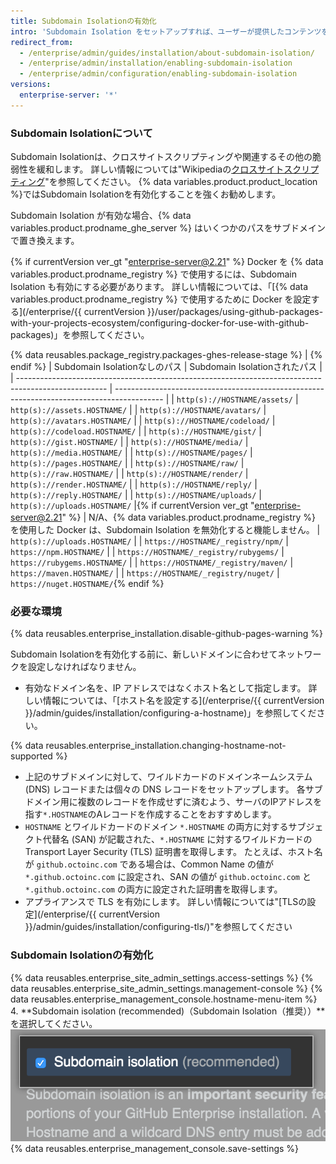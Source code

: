 ```yaml
---
title: Subdomain Isolationの有効化
intro: 'Subdomain Isolation をセットアップすれば、ユーザーが提供したコンテンツを {% data variables.product.prodname_ghe_server %} アプライアンスの他の部分から安全に分離できるようになります。'
redirect_from:
  - /enterprise/admin/guides/installation/about-subdomain-isolation/
  - /enterprise/admin/installation/enabling-subdomain-isolation
  - /enterprise/admin/configuration/enabling-subdomain-isolation
versions:
  enterprise-server: '*'
---
```


### Subdomain Isolationについて

Subdomain Isolationは、クロスサイトスクリプティングや関連するその他の脆弱性を緩和します。 詳しい情報については"Wikipediaの[クロスサイトスクリプティング](http://en.wikipedia.org/wiki/Cross-site_scripting)"を参照してください。 {% data variables.product.product_location %}ではSubdomain Isolationを有効化することを強くお勧めします。

Subdomain Isolation が有効な場合、{% data variables.product.prodname_ghe_server %} はいくつかのパスをサブドメインで置き換えます。

{% if currentVersion ver_gt "enterprise-server@2.21" %}
Docker を
{% data variables.product.prodname_registry %} で使用するには、Subdomain Isolation も有効にする必要があります。 詳しい情報については、「[{% data variables.product.prodname_registry %} で使用するために Docker を設定する](/enterprise/{{ currentVersion }}/user/packages/using-github-packages-with-your-projects-ecosystem/configuring-docker-for-use-with-github-packages)」を参照してください。

{% data reusables.package_registry.packages-ghes-release-stage %}
|
{% endif %}
| Subdomain Isolationなしのパス                                                                             | Subdomain Isolationされたパス                                                                   |
| ---------------------------------------------------------------------------------------------------- | ------------------------------------------------------------------------------------------ |
| `http(s)://HOSTNAME/assets/`                                                                         | `http(s)://assets.HOSTNAME/`                                                               |
| `http(s)://HOSTNAME/avatars/`                                                                        | `http(s)://avatars.HOSTNAME/`                                                              |
| `http(s)://HOSTNAME/codeload/`                                                                       | `http(s)://codeload.HOSTNAME/`                                                             |
| `http(s)://HOSTNAME/gist/`                                                                           | `http(s)://gist.HOSTNAME/`                                                                 |
| `http(s)://HOSTNAME/media/`                                                                          | `http(s)://media.HOSTNAME/`                                                                |
| `http(s)://HOSTNAME/pages/`                                                                          | `http(s)://pages.HOSTNAME/`                                                                |
| `http(s)://HOSTNAME/raw/`                                                                            | `http(s)://raw.HOSTNAME/`                                                                  |
| `http(s)://HOSTNAME/render/`                                                                         | `http(s)://render.HOSTNAME/`                                                               |
| `http(s)://HOSTNAME/reply/`                                                                          | `http(s)://reply.HOSTNAME/`                                                                |
| `http(s)://HOSTNAME/uploads/`                                                                        | `http(s)://uploads.HOSTNAME/`     |{% if currentVersion ver_gt "enterprise-server@2.21" %}
| N/A、{% data variables.product.prodname_registry %} を使用した Docker は、Subdomain Isolation を無効化すると機能しません。 | `http(s)://uploads.HOSTNAME/`                                                              |
| `https://HOSTNAME/_registry/npm/`                                                                    | `https://npm.HOSTNAME/`                                                                    |
| `https://HOSTNAME/_registry/rubygems/`                                                               | `https://rubygems.HOSTNAME/`                                                               |
| `https://HOSTNAME/_registry/maven/`                                                                  | `https://maven.HOSTNAME/`                                                                  |
| `https://HOSTNAME/_registry/nuget/`                                                                  | `https://nuget.HOSTNAME/`{% endif %}

### 必要な環境

{% data reusables.enterprise_installation.disable-github-pages-warning %}

Subdomain Isolationを有効化する前に、新しいドメインに合わせてネットワークを設定しなければなりません。

- 有効なドメイン名を、IP アドレスではなくホスト名として指定します。 詳しい情報については、「[ホスト名を設定する](/enterprise/{{ currentVersion }}/admin/guides/installation/configuring-a-hostname)」を参照してください。

{% data reusables.enterprise_installation.changing-hostname-not-supported %}

- 上記のサブドメインに対して、ワイルドカードのドメインネームシステム (DNS) レコードまたは個々の DNS レコードをセットアップします。 各サブドメイン用に複数のレコードを作成せずに済むよう、サーバのIPアドレスを指す`*.HOSTNAME`のAレコードを作成することをおすすめします。
- `HOSTNAME` とワイルドカードのドメイン `*.HOSTNAME` の両方に対するサブジェクト代替名 (SAN) が記載された、`*.HOSTNAME` に対するワイルドカードの Transport Layer Security (TLS) 証明書を取得します。 たとえば、ホスト名が `github.octoinc.com` である場合は、Common Name の値が `*.github.octoinc.com` に設定され、SAN の値が `github.octoinc.com` と `*.github.octoinc.com` の両方に設定された証明書を取得します。
- アプライアンスで TLS を有効にします。 詳しい情報については"[TLSの設定](/enterprise/{{ currentVersion }}/admin/guides/installation/configuring-tls/)"を参照してください

### Subdomain Isolationの有効化

{% data reusables.enterprise_site_admin_settings.access-settings %}
{% data reusables.enterprise_site_admin_settings.management-console %}
{% data reusables.enterprise_management_console.hostname-menu-item %}
4. **Subdomain isolation (recommended)（Subdomain Isolation（推奨））**を選択してください。 ![Subdomain Isolation を有効化するチェックボックス](/assets/images/enterprise/management-console/subdomain-isolation.png)
{% data reusables.enterprise_management_console.save-settings %}
